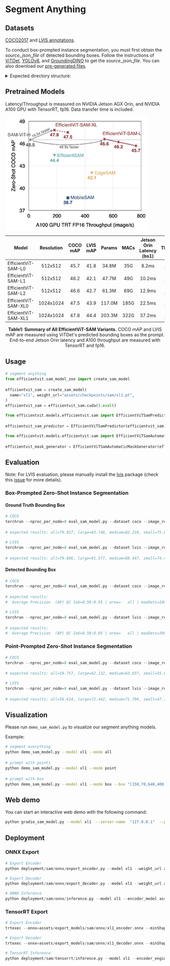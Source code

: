 # Segment Anything

## Datasets

[COCO2017](https://cocodataset.org/#download) and [LVIS annotations](https://www.lvisdataset.org/dataset).

To conduct box-prompted instance segmentation, you must first obtain the *source_json_file* of detected bounding boxes. Follow the instructions of [ViTDet](https://github.com/facebookresearch/detectron2/tree/main/projects/ViTDet), [YOLOv8](https://github.com/ultralytics/ultralytics), and [GroundingDINO](https://github.com/IDEA-Research/GroundingDINO) to get the *source_json_file*. You can also download our [pre-generated files](https://huggingface.co/han-cai/efficientvit-sam/tree/main/source_json_file).

<details>
<summary>Expected directory structure:</summary>

```python
coco
├── train2017
├── val2017
├── annotations
│   ├── instances_val2017.json
│   ├── lvis_v1_val.json
|── source_json_file
│   ├── coco_groundingdino.json
│   ├── coco_vitdet.json
│   ├── coco_yolov8.json
│   ├── lvis_vitdet.json
```

</details>

## Pretrained Models

Latency/Throughput is measured on NVIDIA Jetson AGX Orin, and NVIDIA A100 GPU with TensorRT, fp16. Data transfer time is included.

<p align="left">
<img src="../assets/files/sam_zero_shot_coco_mAP.png"  width="450">
</p>

| Model         |  Resolution | COCO mAP | LVIS mAP | Params |  MACs | Jetson Orin Latency (bs1) | A100 Throughput (bs16) | Checkpoint |
|----------------------|:----------:|:----------:|:---------:|:------------:|:---------:|:---------:|:------------:|:------------:|
| EfficientViT-SAM-L0 | 512x512 | 45.7 | 41.8 | 34.8M  | 35G | 8.2ms  | 762 images/s | [link](https://huggingface.co/han-cai/efficientvit-sam/resolve/main/l0.pt) |
| EfficientViT-SAM-L1 | 512x512 | 46.2 | 42.1 | 47.7M | 49G |  10.2ms | 638 images/s | [link](https://huggingface.co/han-cai/efficientvit-sam/resolve/main/l1.pt) |
| EfficientViT-SAM-L2 | 512x512 | 46.6 | 42.7 | 61.3M | 69G |  12.9ms | 538 images/s  | [link](https://huggingface.co/han-cai/efficientvit-sam/resolve/main/l2.pt) |
| EfficientViT-SAM-XL0 | 1024x1024 | 47.5 | 43.9 | 117.0M | 185G | 22.5ms  | 278 images/s | [link](https://huggingface.co/han-cai/efficientvit-sam/resolve/main/xl0.pt) |
| EfficientViT-SAM-XL1 | 1024x1024 | 47.8 | 44.4 | 203.3M | 322G | 37.2ms  | 182 images/s | [link](https://huggingface.co/han-cai/efficientvit-sam/resolve/main/xl1.pt) |
<p align="center">
<b> Table1: Summary of All EfficientViT-SAM Variants.</b> COCO mAP and LVIS mAP are measured using ViTDet's predicted bounding boxes as the prompt. End-to-end Jetson Orin latency and A100 throughput are measured with TensorRT and fp16.
</p>

## Usage

```python
# segment anything
from efficientvit.sam_model_zoo import create_sam_model

efficientvit_sam = create_sam_model(
  name="xl1", weight_url="assets/checkpoints/sam/xl1.pt",
)
efficientvit_sam = efficientvit_sam.cuda().eval()
```

```python
from efficientvit.models.efficientvit.sam import EfficientViTSamPredictor

efficientvit_sam_predictor = EfficientViTSamPredictor(efficientvit_sam)
```

```python
from efficientvit.models.efficientvit.sam import EfficientViTSamAutomaticMaskGenerator

efficientvit_mask_generator = EfficientViTSamAutomaticMaskGenerator(efficientvit_sam)

```

## Evaluation

Note: For LVIS evaluation, please manually install the [lvis](https://github.com/lvis-dataset/lvis-api) package (check this [issue](https://github.com/lvis-dataset/lvis-api/issues/37) for more details).

### Box-Prompted Zero-Shot Instance Segmentation

#### Ground Truth Bounding Box

```python
# COCO
torchrun --nproc_per_node=8 eval_sam_model.py --dataset coco --image_root coco/val2017 --annotation_json_file coco/annotations/instances_val2017.json --model xl1 --weight_url assets/checkpoints/sam/xl1.pt --prompt_type box

# expected results: all=79.927, large=83.748, medium=82.210, small=75.833
```

```python
# LVIS
torchrun --nproc_per_node=8 eval_sam_model.py --dataset lvis --image_root coco --annotation_json_file coco/annotations/lvis_v1_val.json --model xl1 --weight_url assets/checkpoints/sam/xl1.pt --prompt_type box

# expected results: all=79.886, large=91.577, medium=88.447, small=74.412
```

#### Detected Bounding Box

```python
# COCO
torchrun --nproc_per_node=8 eval_sam_model.py --dataset coco --image_root coco/val2017 --annotation_json_file coco/annotations/instances_val2017.json --model xl1 --weight_url assets/checkpoints/sam/xl1.pt --prompt_type box_from_detector --source_json_file coco/source_json_file/coco_vitdet.json

# expected results: 
#  Average Precision  (AP) @[ IoU=0.50:0.95 | area=   all | maxDets=100 ] = 0.478
```

```python
# LVIS
torchrun --nproc_per_node=8 eval_sam_model.py --dataset lvis --image_root coco --annotation_json_file coco/annotations/lvis_v1_val.json --model xl1 --weight_url assets/checkpoints/sam/xl1.pt --prompt_type box_from_detector --source_json_file coco/source_json_file/lvis_vitdet.json

# expected results: 
#  Average Precision  (AP) @[ IoU=0.50:0.95 | area=   all | maxDets=300 catIds=all] = 0.444
```

### Point-Prompted Zero-Shot Instance Segmentation

```python
# COCO
torchrun --nproc_per_node=8 eval_sam_model.py --dataset coco --image_root coco/val2017 --annotation_json_file coco/annotations/instances_val2017.json --model xl1 --weight_url assets/checkpoints/sam/xl1.pt --prompt_type point --num_click 1

# expected results: all=59.757, large=62.132, medium=63.837, small=55.029
```

```python
# LVIS
torchrun --nproc_per_node=8 eval_sam_model.py --dataset lvis --image_root coco --annotation_json_file coco/annotations/lvis_v1_val.json --model xl1 --weight_url assets/checkpoints/sam/xl1.pt --prompt_type point --num_click 1

# expected results: all=56.624, large=72.442, medium=71.796, small=47.750
```

## Visualization

Please run `demo_sam_model.py` to visualize our segment anything models.

Example:

```bash
# segment everything
python demo_sam_model.py --model xl1 --mode all

# prompt with points
python demo_sam_model.py --model xl1 --mode point

# prompt with box
python demo_sam_model.py --model xl1 --mode box --box "[150,70,640,400]"

```

## Web demo

You can start an interactive web demo with the following command:

```bash
python gradio_sam_model.py --model xl1  --server-name  "127.0.0.1"  --port 8000

```



## Deployment

### ONNX Export

```python
# Export Encoder
python deployment/sam/onnx/export_encoder.py --model xl1 --weight_url assets/checkpoints/sam/xl1.pt --output assets/export_models/sam/onnx/xl1_encoder.onnx 
```

```python
# Export Decoder
python deployment/sam/onnx/export_decoder.py --model xl1 --weight_url assets/checkpoints/sam/xl1.pt --output assets/export_models/sam/onnx/xl1_decoder.onnx --return-single-mask
```

```python
# ONNX Inference
python deployment/sam/onnx/inference.py --model xl1 --encoder_model assets/export_models/sam/onnx/xl1_encoder.onnx --decoder_model assets/export_models/sam/onnx/xl1_decoder.onnx --mode point
```

### TensorRT Export

```python
# Export Encoder
trtexec --onnx=assets/export_models/sam/onnx/xl1_encoder.onnx --minShapes=input_image:1x3x1024x1024 --optShapes=input_image:4x3x1024x1024 --maxShapes=input_image:4x3x1024x1024 --saveEngine=assets/export_models/sam/tensorrt/xl1_encoder.engine
```

```python
# Export Decoder
trtexec --onnx=assets/export_models/sam/onnx/xl1_decoder.onnx --minShapes=point_coords:1x1x2,point_labels:1x1 --optShapes=point_coords:16x2x2,point_labels:16x2 --maxShapes=point_coords:16x2x2,point_labels:16x2 --fp16 --saveEngine=assets/export_models/sam/tensorrt/xl1_decoder.engine
```

```python
# TensorRT Inference
python deployment/sam/tensorrt/inference.py --model xl1 --encoder_engine assets/export_models/sam/tensorrt/xl1_encoder.engine --decoder_engine assets/export_models/sam/tensorrt/xl1_decoder.engine --mode point
```
